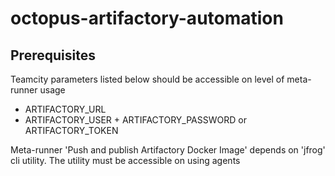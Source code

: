 # octopus-artifactory-automation

## Prerequisites
Teamcity parameters listed below should be accessible on level of meta-runner usage  
- ARTIFACTORY_URL
- ARTIFACTORY_USER + ARTIFACTORY_PASSWORD or ARTIFACTORY_TOKEN

Meta-runner 'Push and publish Artifactory Docker Image' depends on 'jfrog' cli utility. The utility must be accessible on using agents
